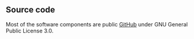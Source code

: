 ## Source code

Most of the software components are public [GitHub](https://github.com/tesla-android) under GNU General Public License 3.0. 
